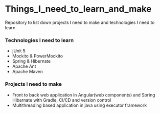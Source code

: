 # Things_I_need_to_learn_and_make
Repository to list down projects I need to make and technologies I need to learn.

<h3>Technologies I need to learn</h3>
<ul>
  <li>jUnit 5</li>
  <li>Mockito & PowerMockito</li>
  <li>Spring & Hibernate</li>
  <li>Apache Ant</li>
  <li>Apache Maven</li>
</ul>

<h3>Projects I need to make</h3>
<ul>
  <li>Front to back web application in Angular(web components) and Spring Hibernate with Gradle, CI/CD and version control</li>
  <li>Multithreading based application in java using executor framework</li>
</ul>
